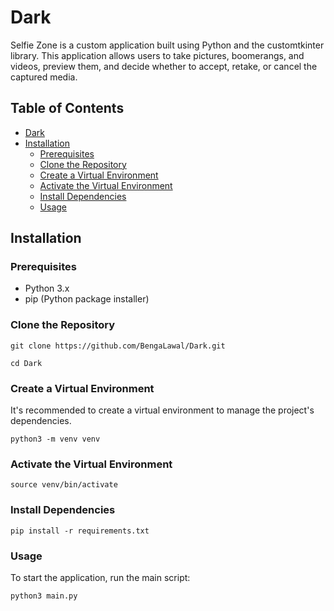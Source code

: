# Dark

Selfie Zone is a custom application built using Python and the customtkinter library. This application allows users to take pictures, boomerangs, and videos, preview them, and decide whether to accept, retake, or cancel the captured media.


## Table of Contents
<!-- TOC -->
* [Dark](#dark)
* [Installation](#installation)
    * [Prerequisites](#prerequisites)
    * [Clone the Repository](#clone-the-repository)
    * [Create a Virtual Environment](#create-a-virtual-environment)
    * [Activate the Virtual Environment](#activate-the-virtual-environment)
    * [Install Dependencies](#install-dependencies)
    * [Usage](#usage)
<!-- TOC -->

## Installation
### Prerequisites
* Python 3.x
* pip (Python package installer)

### Clone the Repository
`git clone https://github.com/BengaLawal/Dark.git`

`cd Dark`

### Create a Virtual Environment
It's recommended to create a virtual environment to manage the project's dependencies.

`python3 -m venv venv`

### Activate the Virtual Environment

`source venv/bin/activate`

### Install Dependencies

`pip install -r requirements.txt`

### Usage
To start the application, run the main script:

`python3 main.py`